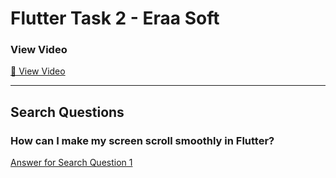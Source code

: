 # **Flutter Task 2 - Eraa Soft**

### **View Video**
[📄 View Video](quots.mp4)




---

## **Search Questions**
### How can I make my screen scroll smoothly in Flutter?
[Answer for Search Question 1](https://github.com/mahmoud-y0usef/Flutter-eraaSoft/blob/main/third_app/search.md)

